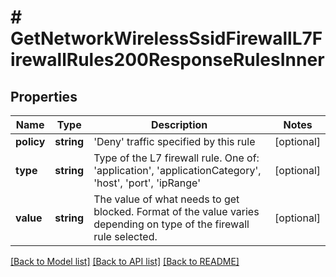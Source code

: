 # # GetNetworkWirelessSsidFirewallL7FirewallRules200ResponseRulesInner

## Properties

Name | Type | Description | Notes
------------ | ------------- | ------------- | -------------
**policy** | **string** | &#39;Deny&#39; traffic specified by this rule | [optional]
**type** | **string** | Type of the L7 firewall rule. One of: &#39;application&#39;, &#39;applicationCategory&#39;, &#39;host&#39;, &#39;port&#39;, &#39;ipRange&#39; | [optional]
**value** | **string** | The value of what needs to get blocked. Format of the value varies depending on type of the firewall rule selected. | [optional]

[[Back to Model list]](../../README.md#models) [[Back to API list]](../../README.md#endpoints) [[Back to README]](../../README.md)
